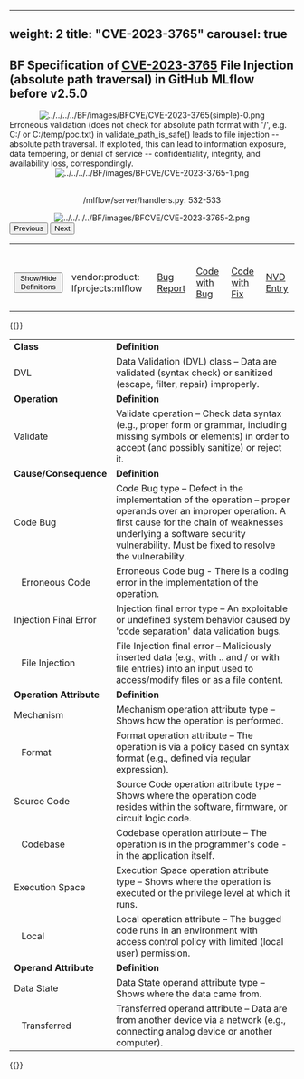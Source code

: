 
---
weight: 2
title: "CVE-2023-3765"
carousel: true
---

## BF Specification of [CVE-2023-3765](https://cve.mitre.org/cgi-bin/cvename.cgi?name=CVE-2023-3765) File Injection (absolute path traversal) in GitHub MLflow before v2.5.0

<div>
<div class="row">
<div class="col-5">
<div>
<div style="text-align:center">
<img src="../../../../BF/images/BFCVE/CVE-2023-3765(simple)-0.png" alt="../../../../BF/images/BFCVE/CVE-2023-3765(simple)-0.png"/> 
		</div>
</div>

</div>
<div class="col">
<div class="row">
<div >
Erroneous validation (does not check for absolute path format with '/', e.g. C:/ or C:/temp/poc.txt) in validate_path_is_safe() leads to file injection -- absolute path traversal. If exploited, this can lead to information exposure, data tempering, or denial of service -- confidentiality, integrity, and availability loss, correspondingly.
</div>
</div>

<div class ="row">
<div>
<div id="carouselControls" class="carousel slide" data-interval="false" data-wrap="false">
<div class="carousel-inner">

<div class="carousel-item active" style="text-align:center">
				
<img src="../../../../BF/images/BFCVE/CVE-2023-3765-1.png" alt="../../../../BF/images/BFCVE/CVE-2023-3765-1.png"/> 
<td>

<br/>/mlflow/server/handlers.py: 532-533
</td>
			
</div>
			
<div class="carousel-item" style="text-align:center">
				
<img src="../../../../BF/images/BFCVE/CVE-2023-3765-2.png" alt="../../../../BF/images/BFCVE/CVE-2023-3765-2.png"/> 
</div>
			
</div>
<button class="carousel-control-prev" type="button" data-bs-target="#carouselControls" data-bs-slide="prev">
<span class="carousel-control-prev-icon" aria-hidden="true"></span>
<span class="visually-hidden">Previous</span>
</button>
<button class="carousel-control-next" type="button" data-bs-target="#carouselControls" data-bs-slide="next">
<span class="carousel-control-next-icon" aria-hidden="true"></span>
<span class="visually-hidden">Next</span>
</button>
</div>
</div>
</div>
</div>
</div>
</div>

<table>
<tr>
<td>

<br/><button class="btn btn-secondary" type="button" data-bs-toggle="collapse" data-bs-target="#collapseTable" aria-expanded="false" aria-controls="collapseTable">Show/Hide Definitions</button>
</td><td>

<br/>vendor:product: lfprojects:mlflow
</td><td>

<br/>[Bug Report](https://huntr.dev/bounties/4be5fd63-8a0a-490d-9ee1-f33dc768ed76/)
</td><td>

<br/>[Code with Bug](https://github.com/mlflow/mlflow/blob/master/mlflow/server/handlers.py)
</td><td>

<br/>[Code with Fix](https://github.com/mlflow/mlflow/commit/0f2ad0236e355b0816a06670eccf69f57551fa2d)
</td><td>

<br/>[NVD Entry](https://nvd.nist.gov/vuln/detail/CVE-2023-3765)
</td>
</tr>
</table>

{{<rawhtml>}}
<div class="collapse" id="collapseTable">
<table>
		<tr>
		<td>
				<strong>Class</strong>
			</td>
	<td>
				<strong>Definition</strong>
			</td>
	</tr>
	<tr>
		<td>DVL</td>
	<td>Data Validation (DVL) class – Data are validated (syntax check) or sanitized (escape, filter, repair) improperly.</td>
	</tr>
	<tr>
		<td>
				<strong>Operation</strong>
			</td>
	<td>
				<strong>Definition</strong>
			</td>
	</tr>
	<tr>
		<td>Validate</td>
	<td>Validate operation – Check data syntax (e.g., proper form or grammar, including missing symbols or elements) in order to accept (and possibly sanitize) or reject it.</td>
	</tr>
	<tr>
		<td>
				<strong>Cause/Consequence</strong>
			</td>
	<td>
				<strong>Definition</strong>
			</td>
	</tr>
	<tr>
		<td>Code Bug</td>
	<td>Code Bug type – Defect in the implementation of the operation – proper operands over an improper operation. A first cause for the chain of weaknesses underlying a software security vulnerability. Must be fixed to resolve the vulnerability.</td>
	</tr>
	<tr>
		<td>   Erroneous Code</td>
	<td>Erroneous Code bug - There is a coding error in the implementation of the operation.</td>
	</tr>
	<tr>
		<td>Injection Final Error</td>
	<td>Injection final error type – An exploitable or undefined  system behavior caused by 'code separation' data validation bugs.</td>
	</tr>
	<tr>
		<td>   File Injection</td>
	<td>File Injection final error – Maliciously inserted data (e.g., with .. and / or with file entries) into an input used to access/modify files or as a file content.</td>
	</tr>
	<tr>
		<td>
				<strong>Operation Attribute</strong>
			</td>
	<td>
				<strong>Definition</strong>
			</td>
	</tr>
	<tr>
		<td>Mechanism</td>
	<td>Mechanism operation attribute type – Shows how the operation is performed.</td>
	</tr>
	<tr>
		<td>   Format</td>
	<td>Format operation attribute – The operation is via a policy based on syntax format (e.g., defined via regular expression).</td>
	</tr>
	<tr>
		<td>Source Code</td>
	<td>Source Code operation attribute type – Shows where the operation code resides within the software, firmware, or circuit logic code.</td>
	</tr>
	<tr>
		<td>   Codebase</td>
	<td>Codebase operation attribute – The operation is in the programmer's code - in the application itself.</td>
	</tr>
	<tr>
		<td>Execution Space</td>
	<td>Execution Space operation attribute type – Shows where the operation is executed or the privilege level at which it runs.</td>
	</tr>
	<tr>
		<td>   Local</td>
	<td>Local operation attribute – The bugged code runs in an environment with access control policy with limited (local user) permission.</td>
	</tr>
	<tr>
		<td>
				<strong>Operand Attribute</strong>
			</td>
	<td>
				<strong>Definition</strong>
			</td>
	</tr>
	<tr>
		<td>Data State</td>
	<td>Data State operand attribute type – Shows where the data came from.</td>
	</tr>
	<tr>
		<td>   Transferred</td>
	<td>Transferred operand attribute – Data are from another device via a network (e.g., connecting analog device or another computer).</td>
	</tr>
	
</table>
</div>
{{</rawhtml>}}
	